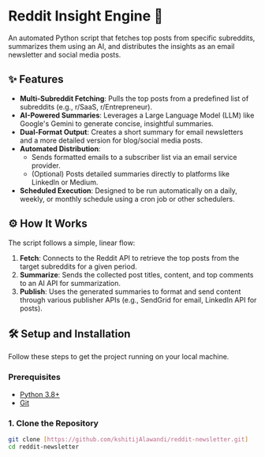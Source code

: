 # Reddit Insight Engine 🚀

An automated Python script that fetches top posts from specific subreddits, summarizes them using an AI, and distributes the insights as an email newsletter and social media posts.

## ✨ Features

-   **Multi-Subreddit Fetching**: Pulls the top posts from a predefined list of subreddits (e.g., r/SaaS, r/Entrepreneur).
-   **AI-Powered Summaries**: Leverages a Large Language Model (LLM) like Google's Gemini to generate concise, insightful summaries.
-   **Dual-Format Output**: Creates a short summary for email newsletters and a more detailed version for blog/social media posts.
-   **Automated Distribution**:
    -   Sends formatted emails to a subscriber list via an email service provider.
    -   (Optional) Posts detailed summaries directly to platforms like LinkedIn or Medium.
-   **Scheduled Execution**: Designed to be run automatically on a daily, weekly, or monthly schedule using a cron job or other schedulers.

## ⚙️ How It Works

The script follows a simple, linear flow:

1.  **Fetch**: Connects to the Reddit API to retrieve the top posts from the target subreddits for a given period.
2.  **Summarize**: Sends the collected post titles, content, and top comments to an AI API for summarization.
3.  **Publish**: Uses the generated summaries to format and send content through various publisher APIs (e.g., SendGrid for email, LinkedIn API for posts).

## 🛠️ Setup and Installation

Follow these steps to get the project running on your local machine.

### Prerequisites

-   [Python 3.8+](https://www.python.org/downloads/)
-   [Git](https://git-scm.com/downloads)

### 1. Clone the Repository

```bash
git clone [https://github.com/kshitijAlawandi/reddit-newsletter.git]
cd reddit-newsletter